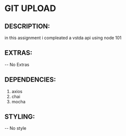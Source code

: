 # GIT UPLOAD

## **DESCRIPTION:**

in this assignment i compleated a vstda api using node 101

## **EXTRAS:**

-- No Extras

## **DEPENDENCIES:**

1. axios
2. chai
3. mocha

## **STYLING:**

-- No style
